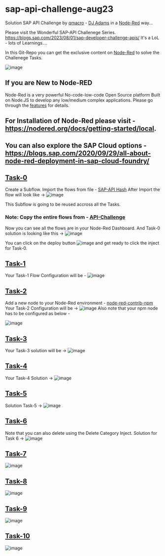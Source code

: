 # sap-api-challenge-aug23
Solution SAP API Challenge by [qmacro](https://twitter.com/qmacro) - [DJ Adams](https://people.sap.com/dj.adams.sap) in a [Node-Red](https://github.com/node-red) way...

Please visit the Wonderful SAP-API Challenege Series. https://blogs.sap.com/2023/08/01/sap-developer-challenge-apis/
It's a LoL - lots of Learnings....

In this Git-Repo you can get the exclusive content on [Node-Red](http://nodered.org/docs) to solve the Challenege Tasks.

![image](https://github.com/sabarna17/sap-api-challenge-aug23/assets/39834671/897aa5cb-b247-4d3f-8737-da68e4d23707)

## If you are New to Node-RED
Node-Red is a very powerful No-code-low-code Open Source platform Built on Node.JS to develop any low/medium complex applications. 
Please go through the [features](https://nodered.org/#features) for details.
## For Installation of Node-Red please visit - https://nodered.org/docs/getting-started/local.
## You can also explore the SAP Cloud options - https://blogs.sap.com/2020/09/29/all-about-node-red-deployment-in-sap-cloud-foundry/

## [Task-0](https://groups.community.sap.com/t5/application-development/sap-developer-challenge-apis-task-0-learn-to-share-your-task/m-p/276058#M2319)
Create a Subflow. Import the flows from file - [SAP-API Hash](https://github.com/sabarna17/sap-api-challenge-aug23/blob/main/SAP-API%20Hash.json)
After Import the flow will look like ->
![image](https://github.com/sabarna17/sap-api-challenge-aug23/assets/39834671/ba9c4a4f-b81a-400a-a84e-524d507bd61d)

This Subflow is going to be reused accross all the Tasks.

### Note: Copy the entire flows from - [API-Challenge](https://github.com/sabarna17/sap-api-challenge-aug23/blob/main/API-Challenge.json)

Now you can see all the flows are in your Node-Red Dashboard.
And Task-0 solution is looking like this ->
![image](https://github.com/sabarna17/sap-api-challenge-aug23/assets/39834671/72a44516-c62d-475d-b71e-676a1603b223)

You can click on the deploy button ![image](https://github.com/sabarna17/sap-api-challenge-aug23/assets/39834671/748fceb6-85bb-47cf-b31f-4e7eea31cac7)
and get ready to click the inject for Task-0. 

## [Task-1](https://groups.community.sap.com/t5/application-development/sap-developer-challenge-apis-task-1-list-the-northwind-entity/m-p/276626)
Your Task-1 Flow Configuration will be -
![image](https://github.com/sabarna17/sap-api-challenge-aug23/assets/39834671/4c6668a9-6fd8-407f-86c8-194e0cbfbf8f)

## [Task-2](https://groups.community.sap.com/t5/application-development-discussions/sap-developer-challenge-apis-task-2-calculate-northbreeze-product-stock/m-p/277325)
Add a new node to your Node-Red environment - [node-red-contrib-npm](https://www.npmjs.com/package/node-red-contrib-npm)
Your Task-2 Configuration will be ->
![image](https://github.com/sabarna17/sap-api-challenge-aug23/assets/39834671/a2a75e45-0f8d-4f99-a226-2dd33793ca54)
Also note that your npm node has to be configured as below -

![image](https://github.com/sabarna17/sap-api-challenge-aug23/assets/39834671/6e0915b8-1832-405c-8164-2a908cc011cb)

## [Task-3](https://groups.community.sap.com/t5/application-development-discussions/sap-developer-challenge-apis-task-3-have-a-northbreeze-product-selected-for/m-p/277972#M2727)
Your Task-3 solution will be ->
![image](https://github.com/sabarna17/sap-api-challenge-aug23/assets/39834671/75f6ed9d-8bbc-47c5-87d0-ce4ec7e3df8e)


## [Task-4](https://groups.community.sap.com/t5/application-development-discussions/sap-developer-challenge-apis-task-4-discover-the-date-and-time-api-package/m-p/278745)
Your Task-4 Solution ->
![image](https://github.com/sabarna17/sap-api-challenge-aug23/assets/39834671/2c0da372-07cb-4b1b-84a9-c3da1783bef7)

## [Task-5](https://groups.community.sap.com/t5/application-development-discussions/sap-developer-challenge-apis-task-5-call-the-country-date-format-api/td-p/279160)
Solution Task-5 ->
![image](https://github.com/sabarna17/sap-api-challenge-aug23/assets/39834671/2040dbe0-0db3-4ab5-96a6-0dea0e32f6f1)

## [Task-6](https://groups.community.sap.com/t5/application-development-discussions/sap-developer-challenge-apis-task-6-create-a-new-northbreeze-category/m-p/279812)
Note that you can also delete using the Delete Category Inject. Solution for Task 6 ->
![image](https://github.com/sabarna17/sap-api-challenge-aug23/assets/39834671/9fb44c5f-2e02-48e8-aa83-560331a14698)

## [Task-7](https://groups.community.sap.com/t5/application-development-discussions/sap-developer-challenge-apis-task-7-create-a-new-directory-in-an-sap-btp/m-p/280341)
![image](https://github.com/sabarna17/sap-api-challenge-aug23/assets/39834671/01da1e18-4558-4ba4-8d9c-23afb9919b88)

## [Task-8](https://groups.community.sap.com/t5/application-development-discussions/sap-developer-challenge-apis-task-8-create-an-instance-of-the-sap-cloud/m-p/280681)
![image](https://github.com/sabarna17/sap-api-challenge-aug23/assets/39834671/39a7650b-277a-4ef4-94ed-7a233b0ccb37)

## [Task-9]()
![image](https://github.com/sabarna17/sap-api-challenge-aug23/assets/39834671/445c416d-f4cf-4b66-a66f-89a0b0683a61)

## [Task-10]()
![image](https://github.com/sabarna17/sap-api-challenge-aug23/assets/39834671/c7c4e5f9-28ef-46c7-8858-d5258b79c258)


